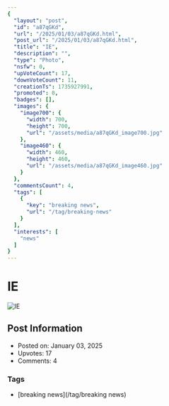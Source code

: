 ```yaml
---
{
  "layout": "post",
  "id": "a87qGKd",
  "url": "/2025/01/03/a87qGKd.html",
  "post_url": "/2025/01/03/a87qGKd.html",
  "title": "IE",
  "description": "",
  "type": "Photo",
  "nsfw": 0,
  "upVoteCount": 17,
  "downVoteCount": 11,
  "creationTs": 1735927991,
  "promoted": 0,
  "badges": [],
  "images": {
    "image700": {
      "width": 700,
      "height": 700,
      "url": "/assets/media/a87qGKd_image700.jpg"
    },
    "image460": {
      "width": 460,
      "height": 460,
      "url": "/assets/media/a87qGKd_image460.jpg"
    }
  },
  "commentsCount": 4,
  "tags": [
    {
      "key": "breaking news",
      "url": "/tag/breaking-news"
    }
  ],
  "interests": [
    "news"
  ]
}
---
```


# IE

![IE](/assets/media/a87qGKd_image700.jpg)

## Post Information

- Posted on: January 03, 2025
- Upvotes: 17
- Comments: 4

### Tags

- [breaking news](/tag/breaking news)
